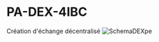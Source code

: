 # PA-DEX-4IBC
Création d'échange décentralisé
![SchemaDEXpe](https://github.com/Nairod36/PA-DEX-4IBC/assets/72071612/1fb8bb94-4704-49a3-80f0-2e968ecbb08a)

